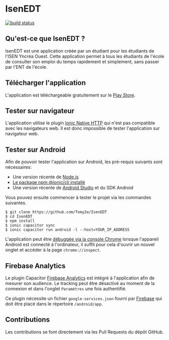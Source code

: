 # IsenEDT

[![build status](https://img.shields.io/github/workflow/status/Tomy2e/IsenEDT/Android%20Prod%20CI)](https://github.com/Tomy2e/IsenEDT/actions?query=workflow%3A%22Android+Prod+CI%22)

## Qu'est-ce que IsenEDT ?
IsenEDT est une application créée par un étudiant pour les étudiants de l'ISEN Yncréa Ouest.
Cette application permet à tous les étudiants de l'école de consulter son emploi du temps
rapidement et simplement, sans passer par l'ENT de l'école.

## Télécharger l'application
L'application est téléchargeable gratuitement sur le [Play Store](https://play.google.com/store/apps/details?id=com.tomy2e.isenedt).

## Tester sur navigateur
L'application utilise le plugin [Ionic Native HTTP](https://ionicframework.com/docs/native/http) qui n'est pas compatible avec les navigateurs web.
Il est donc impossible de tester l'application sur navigateur web.

## Tester sur Android
Afin de pouvoir tester l'application sur Android, les pré-requis suivants sont nécessaires:
- Une version récente de [Node.js](https://nodejs.org/en/download/)
- [Le package npm @ionic/cli installé](https://ionicframework.com/getting-started)
- Une version récente de [Android Studio](https://developer.android.com/studio) et du SDK Android

Vous pouvez ensuite commencer à tester le projet via les commandes suivantes.

```console
$ git clone https://github.com/Tomy2e/IsenEDT
$ cd IsenEDT
$ npm install
$ ionic capacitor sync
$ ionic capacitor run android -l --host=YOUR_IP_ADDRESS
```

L'application peut être [débuggée via la console Chrome](https://ionicframework.com/docs/developing/android#using-chrome-devtools)
lorsque l'appareil Android est connecté à l'ordinateur, il suffit pour cela d'ouvrir un nouvel onglet et accéder à la page `chrome://inspect`.

## Firebase Analytics
Le plugin Capacitor [Firebase Analytics](https://github.com/capacitor-community/firebase-analytics) est intégré à l'application
afin de mesurer son audience. Le tracking peut être désactivé au moment de la connexion et dans l'onglet `Paramètres` une fois authentifié.

Ce plugin nécessite un fichier `google-services.json` fourni par [Firebase](https://console.firebase.google.com/) qui doit être placé
dans le répertoire `/android/app`.

## Contributions
Les contributions se font directement via les Pull Requests du dépôt GitHub.
